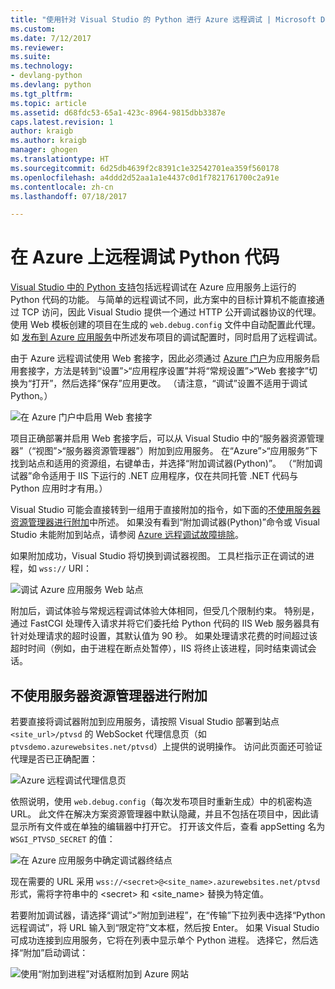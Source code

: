 ```yaml
---
title: "使用针对 Visual Studio 的 Python 进行 Azure 远程调试 | Microsoft Docs"
ms.custom: 
ms.date: 7/12/2017
ms.reviewer: 
ms.suite: 
ms.technology:
- devlang-python
ms.devlang: python
ms.tgt_pltfrm: 
ms.topic: article
ms.assetid: d68fdc53-65a1-423c-8964-9815dbb3387e
caps.latest.revision: 1
author: kraigb
ms.author: kraigb
manager: ghogen
ms.translationtype: HT
ms.sourcegitcommit: 6d25db4639f2c8391c1e32542701ea359f560178
ms.openlocfilehash: a4ddd2d52aa1a1e4437c0d1f7821761700c2a91e
ms.contentlocale: zh-cn
ms.lasthandoff: 07/18/2017

---
```


# <a name="remotely-debugging-python-code-on-azure"></a>在 Azure 上远程调试 Python 代码

[Visual Studio 中的 Python 支持](installation.md)包括远程调试在 Azure 应用服务上运行的 Python 代码的功能。 与简单的远程调试不同，此方案中的目标计算机不能直接通过 TCP 访问，因此 Visual Studio 提供一个通过 HTTP 公开调试器协议的代理。 使用 Web 模板创建的项目在生成的 `web.debug.config` 文件中自动配置此代理。 如 [发布到 Azure 应用服务](template-web.md#publishing-to-azure-app-service)中所述发布项目的调试配置时，同时启用了远程调试。

由于 Azure 远程调试使用 Web 套接字，因此必须通过 [Azure 门户](https://portal.azure.com)为应用服务启用套接字，方法是转到“设置”>“应用程序设置”并将“常规设置”>“Web 套接字”切换为“打开”，然后选择“保存”应用更改。 （请注意，“调试”设置不适用于调试 Python。）

![在 Azure 门户中启用 Web 套接字](media/azure-remote-debugging-enable-web-sockets.png)

项目正确部署并启用 Web 套接字后，可以从 Visual Studio 中的“服务器资源管理器”（“视图”>“服务器资源管理器”）附加到应用服务。 在“Azure”>“应用服务”下找到站点和适用的资源组，右键单击，并选择“附加调试器(Python)”。 （“附加调试器”命令适用于 IIS 下运行的 .NET 应用程序，仅在共同托管 .NET 代码与 Python 应用时才有用。）

Visual Studio 可能会直接转到一组用于直接附加的指令，如下面的[不使用服务器资源管理器进行附加](#attaching-without-server-explorer)中所述。 如果没有看到“附加调试器(Python)”命令或 Visual Studio 未能附加到站点，请参阅 [Azure 远程调试故障排除](debugging-azure-remote-troubleshooting.md)。

如果附加成功，Visual Studio 将切换到调试器视图。 工具栏指示正在调试的进程，如 `wss://` URI：

![调试 Azure 应用服务 Web 站点](media/azure-remote-debugging-attached.png)

附加后，调试体验与常规远程调试体验大体相同，但受几个限制约束。 特别是，通过 FastCGI 处理传入请求并将它们委托给 Python 代码的 IIS Web 服务器具有针对处理请求的超时设置，其默认值为 90 秒。 如果处理请求花费的时间超过该超时时间（例如，由于进程在断点处暂停），IIS 将终止该进程，同时结束调试会话。 

## <a name="attaching-without-server-explorer"></a>不使用服务器资源管理器进行附加

若要直接将调试器附加到应用服务，请按照 Visual Studio 部署到站点 `<site_url>/ptvsd` 的 WebSocket 代理信息页（如 `ptvsdemo.azurewebsites.net/ptvsd`）上提供的说明操作。 访问此页面还可验证代理是否已正确配置：

![Azure 远程调试代理信息页](media/azure-remote-debugging-proxy-info-page.png)

依照说明，使用 `web.debug.config`（每次发布项目时重新生成）中的机密构造 URL。 此文件在解决方案资源管理器中默认隐藏，并且不包括在项目中，因此请显示所有文件或在单独的编辑器中打开它。 打开该文件后，查看 appSetting 名为 `WSGI_PTVSD_SECRET` 的值：

![在 Azure 应用服务中确定调试器终结点](media/azure-remote-debugging-secret.png)

现在需要的 URL 采用 `wss://<secret>@<site_name>.azurewebsites.net/ptvsd` 形式，需将字符串中的 &lt;secret&gt; 和 &lt;site_name&gt; 替换为特定值。

若要附加调试器，请选择“调试”>“附加到进程”，在“传输”下拉列表中选择“Python 远程调试”，将 URL 输入到“限定符”文本框，然后按 Enter。 如果 Visual Studio 可成功连接到应用服务，它将在列表中显示单个 Python 进程。 选择它，然后选择“附加”启动调试：

![使用“附加到进程”对话框附加到 Azure 网站](media/azure-remote-debugging-manual-attach.png)

